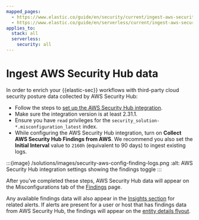 ```yaml
---
mapped_pages:
  - https://www.elastic.co/guide/en/security/current/ingest-aws-securityhub-data.html
  - https://www.elastic.co/guide/en/serverless/current/ingest-aws-securityhub-data.html
applies_to:
  stack: all
  serverless:
    security: all
---
```


# Ingest AWS Security Hub data

In order to enrich your {{elastic-sec}} workflows with third-party cloud security posture data collected by AWS Security Hub:

* Follow the steps to [set up the AWS Security Hub integration](https://docs.elastic.co/en/integrations/aws/securityhub).
* Make sure the integration version is at least 2.31.1.
* Ensure you have `read` privileges for the `security_solution-*.misconfiguration_latest` index.
* While configuring the AWS Security Hub integration, turn on **Collect AWS Security Hub Findings from AWS**. We recommend you also set the **Initial Interval** value to `2160h` (equivalent to 90 days) to ingest existing logs.

:::{image} /solutions/images/security-aws-config-finding-logs.png
:alt: AWS Security Hub integration settings showing the findings toggle
:::

After you’ve completed these steps, AWS Security Hub data will appear on the Misconfigurations tab of the [Findings](/solutions/security/cloud/findings-page.md) page.

Any available findings data will also appear in the [Insights section](/solutions/security/detect-and-alert/view-detection-alert-details.md#insights-section) for related alerts. If alerts are present for a user or host that has findings data from AWS Security Hub, the findings will appear on the [entity details flyout](/solutions/security/advanced-entity-analytics/view-entity-details.md#entity-details-flyout).

